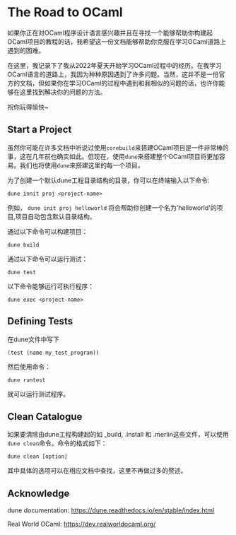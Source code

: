 # The Road to OCaml

如果你正在对OCaml程序设计语言感兴趣并且在寻找一个能够帮助你构建起OCaml项目的教程的话，我希望这一份文档能够帮助你克服在学习OCaml道路上遇到的困难。

在这里，我记录下了我从2022年夏天开始学习OCaml过程中的经历。在我学习OCaml语言的道路上，我因为种种原因遇到了许多问题。当然，这并不是一份官方的文档，但如果你在学习OCaml的过程中遇到和我相似的问题的话，也许你能够在这里找到解决你的问题的方法。

祝你玩得愉快~

## Start a Project

虽然你可能在许多文档中听说过使用`corebuild`来搭建OCaml项目是一件非常棒的事，这在几年前也确实如此。但现在，使用`dune`来搭建整个OCaml项目将更加容易。我们也将使用`dune`来搭建这里的每一个项目。

为了创建一个默认dune工程目录结构的目录，你可以在终端输入以下命令:

~~~shell
dune innit proj <project-name>
~~~

例如， `dune init proj helloworld` 将会帮助你创建一个名为'helloworld'的项目,项目自动包含默认目录结构。

通过以下命令可以构建项目：

~~~shell
dune build
~~~

通过以下命令可以运行测试：

~~~shell
dune test
~~~

以下命令能够运行可执行程序：

~~~shell
dune exec <project-name>
~~~

## Defining Tests

在dune文件中写下

~~~
(test (name my_test_program))
~~~

然后使用命令：

~~~
dune runtest
~~~

就可以运行测试程序。

## Clean Catalogue

如果要清除由dune工程构建起的如 _build, <package>.install 和 .merlin这些文件，可以使用`dune clean`命令。命令的格式如下：

~~~shell
dune clean [option]
~~~

其中具体的选项可以在相应文档中查找，这里不再做过多的赘述。

## Acknowledge

dune documentation: https://dune.readthedocs.io/en/stable/index.html

Real World OCaml: https://dev.realworldocaml.org/